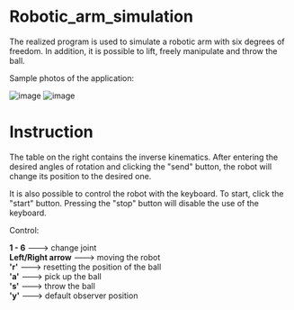# Robotic_arm_simulation
The realized program is used to simulate a robotic arm with six degrees of freedom. In addition, it is possible to lift, freely manipulate and throw the ball.

Sample photos of the application:


![image](https://user-images.githubusercontent.com/66943666/183480546-40f197cb-87c9-4492-ba61-527783cb09ce.png)
![image](https://user-images.githubusercontent.com/66943666/183480637-bfa1a361-4e52-41c6-bad0-e1a60a5cdc04.png)


# Instruction
The table on the right contains the inverse kinematics.
After entering the desired angles of rotation and clicking the "send" button,
the robot will change its position to the desired one.

It is also possible to control the robot with the keyboard. To start, click the "start" button.
Pressing the "stop" button will disable the use of the keyboard.

Control:

**1 - 6**		            ---> change joint<br />
**Left/Right arrow**		---> moving the robot<br />
   **'r'**		          ---> resetting the position of the ball<br />
   **'a'**		          ---> pick up the ball<br />
   **'s'**		          ---> throw the ball<br />
   **'y'**              ---> default observer position<br />


